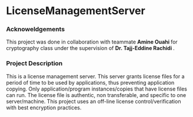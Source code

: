 # LicenseManagementServer

### Acknoweldgements

This project was done in collaboration with teammate <b> Amine Ouahi </b> for cryptography class under the supervision of <b> Dr. Tajj-Eddine Rachidi </b>.

### Project Description

This is a license management server. This server grants license files for a
period of time to be used by applications, thus preventing application copying. Only application/program
instances/copies that have license files can run. The license file is authentic, non
transferable, and specific to one server/machine. This project uses an off-line license
control/verification with best encryption practices.

